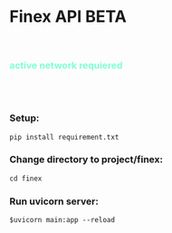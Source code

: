 <h1>Finex API BETA</h1><br>

<h3 style="color: aquamarine;"> active network requiered</h3><br><br>

<h3>Setup:</h3>
<div>

    pip install requirement.txt

</div>
<h3>Change directory to project/finex:</h3>
<div>

    cd finex

</div>
<h3>Run uvicorn server: </h3>
<div>

    $uvicorn main:app --reload

</div>
